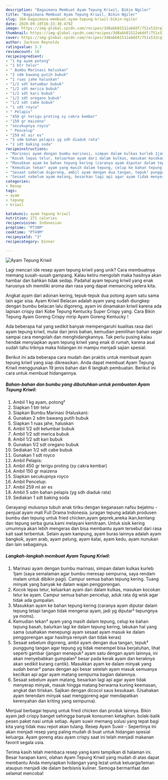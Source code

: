 ```yaml
---
description: "Bagaimana Membuat Ayam Tepung Kriwil, Bikin Ngiler"
title: "Bagaimana Membuat Ayam Tepung Kriwil, Bikin Ngiler"
slug: 164-bagaimana-membuat-ayam-tepung-kriwil-bikin-ngiler
date: 2020-09-10T16:33:30.479Z
image: https://img-global.cpcdn.com/recipes/3d8abb81512a6ddf/751x532cq70/ayam-tepung-kriwil-foto-resep-utama.jpg
thumbnail: https://img-global.cpcdn.com/recipes/3d8abb81512a6ddf/751x532cq70/ayam-tepung-kriwil-foto-resep-utama.jpg
cover: https://img-global.cpcdn.com/recipes/3d8abb81512a6ddf/751x532cq70/ayam-tepung-kriwil-foto-resep-utama.jpg
author: Jackson Reynolds
ratingvalue: 3.3
reviewcount: 10
recipeingredient:
- "1 kg ayam potong"
- "1 btr telur"
- " Bumbu Marinasi Haluskan"
- "2 sdm bawang putih bubuk"
- "1 ruas jahe haluskan"
- "1/2 sdt ketumbar bubuk"
- "1/2 sdt merica bubuk"
- "1/2 sdt kari bubuk"
- "1/2 sdt oregano bubuk"
- "1/2 sdt cabe bubuk"
- "1 sdt royco"
- " Pelapis"
- "450 gr terigu proting sy cakra kembar"
- "150 gr maizena"
- "secukupnya royco"
- " Pencelup"
- "259 ml air es"
- "5 sdm bahan pelapis yg sdh diaduk rata"
- "1 sdt baking soda"
recipeinstructions:
- "Marinasi ayam dengan bumbu marinasi, simpan dalam kulkas kurleb 1jam (saya semalaman agar bumbu meresap sempurna, saya rendam malam untuk dibikin pagi). Campur semua bahan tepung kering. Tuang minyak yang banyak ke dalam wajan penggorengan."
- "Kocok lepas telur, keluarkan ayam dari dalam kulkas, masukan kocokan telur ke ayam. Campur semua bahan pencelup, aduk rata dg wisk agar tidak ada gumpalan."
- "Masukkan ayam ke bahan tepung kering (caranya ayam diputar dalam tepung tetapi tangan tidak mengenai ayam, jadi yg diputar² tepungnya ya moms)."
- "Kemudian tekan² ayam yang masih dalam tepung, celup ke bahan tepung basah, balurkan lagi ke dalam tepung kering, lakukan hal yang sama (usahakan menepungi ayam sesaat ayam masuk ke dalam penggorengan agar hasilnya renyah dan tidak keras)"
- "Sesaat sebelum digoreng, ambil ayam dengan dua tangan, tepuk² punggung tangan agar tepung yg tidak menempel bisa berjatuhan, lihat seperti gambar (jangan menepuk² ayam satu dengan ayam lainnya, ini akan menyebabkan gumpalan² besar pada kerak ayam dan keraknya akan sedikit kurang cantik). Masukkan ayam ke dalam minyak yang sudah benar² panas dengan api besar setelah ayam masuk semuanya kecilkan api agar ayam matang sempurna bagian dalamnya."
- "Sesaat sebelum ayam matang, besarkan lagi api agar ayam tidak menyerap minyak, masak hingga matang berwarna kuning keemasan, angkat dan tiriskan. Sajikan dengan dicocol saus kesukaan. (Usahakan ayam terendam minyak saat menggoreng agar mendapatkan kerenyahan dan kriting yang sempurna)."
categories:
- Resep
tags:
- ayam
- tepung
- kriwil

katakunci: ayam tepung kriwil 
nutrition: 271 calories
recipecuisine: Indonesian
preptime: "PT38M"
cooktime: "PT49M"
recipeyield: "3"
recipecategory: Dinner

---
```



![Ayam Tepung Kriwil](https://img-global.cpcdn.com/recipes/3d8abb81512a6ddf/751x532cq70/ayam-tepung-kriwil-foto-resep-utama.jpg)

Lagi mencari ide resep ayam tepung kriwil yang unik? Cara membuatnya memang susah-susah gampang. Kalau keliru mengolah maka hasilnya akan hambar dan bahkan tidak sedap. Padahal ayam tepung kriwil yang enak harusnya sih memiliki aroma dan rasa yang dapat memancing selera kita.

Angkat ayam dari adonan kering, tepuk-tepuk dua potong ayam satu sama lain agar sisa. Ayam Kriwil Belacan adalah ayam yang sudah diungkep dengan bumbu belacan lalu digoreng, ayam ini dinamakan kriwil karena ada lapisan crispy dari Kobe Tepung Kentucky Super Crispy yang. Cara Bikin Tepung Ayam Goreng Crispy mirip Ayam Goreng Kentucky !

Ada beberapa hal yang sedikit banyak mempengaruhi kualitas rasa dari ayam tepung kriwil, mulai dari jenis bahan, kemudian pemilihan bahan segar sampai cara mengolah dan menghidangkannya. Tak perlu pusing kalau hendak menyiapkan ayam tepung kriwil yang enak di rumah, karena asal sudah tahu triknya maka hidangan ini mampu menjadi sajian spesial.


Berikut ini ada beberapa cara mudah dan praktis untuk membuat ayam tepung kriwil yang siap dikreasikan. Anda dapat membuat Ayam Tepung Kriwil menggunakan 19 jenis bahan dan 6 langkah pembuatan. Berikut ini cara untuk membuat hidangannya.

<!--inarticleads1-->

##### Bahan-bahan dan bumbu yang dibutuhkan untuk pembuatan Ayam Tepung Kriwil:

1. Ambil 1 kg ayam, potong²
1. Siapkan 1 btr telur
1. Siapkan  Bumbu Marinasi (Haluskan):
1. Gunakan 2 sdm bawang putih bubuk
1. Siapkan 1 ruas jahe, haluskan
1. Ambil 1/2 sdt ketumbar bubuk
1. Ambil 1/2 sdt merica bubuk
1. Ambil 1/2 sdt kari bubuk
1. Gunakan 1/2 sdt oregano bubuk
1. Sediakan 1/2 sdt cabe bubuk
1. Gunakan 1 sdt royco
1. Ambil  Pelapis:
1. Ambil 450 gr terigu proting (sy cakra kembar)
1. Ambil 150 gr maizena
1. Siapkan secukupnya royco
1. Ambil  Pencelup:
1. Ambil 259 ml air es
1. Ambil 5 sdm bahan pelapis (yg sdh diaduk rata)
1. Sediakan 1 sdt baking soda


Gerayangi mulusnya tubuh anak tiriku dengan keganasan nafsu bejatmu - penjual ayam mati Full Drama Indonesia. juragan tepung adalah produsen bumbu dan tepung untuk fried chicken,ayam geprek,aneka ikan,kentang dan tepung serba guna.kami melayani kemitraan. Untuk sisik kering umumnya akan lebih mengeras dan bisa membantu ayam tersebut dari rasa kait saat terbentuk. Selain ayam kampung, ayam buras lainnya adalah ayam bangkok, ayam arab, ayam pelung, ayam katai, ayam kedu, ayam nunukan dan lain sebagainya. 

<!--inarticleads2-->

##### Langkah-langkah membuat Ayam Tepung Kriwil:

1. Marinasi ayam dengan bumbu marinasi, simpan dalam kulkas kurleb 1jam (saya semalaman agar bumbu meresap sempurna, saya rendam malam untuk dibikin pagi). Campur semua bahan tepung kering. Tuang minyak yang banyak ke dalam wajan penggorengan.
1. Kocok lepas telur, keluarkan ayam dari dalam kulkas, masukan kocokan telur ke ayam. Campur semua bahan pencelup, aduk rata dg wisk agar tidak ada gumpalan.
1. Masukkan ayam ke bahan tepung kering (caranya ayam diputar dalam tepung tetapi tangan tidak mengenai ayam, jadi yg diputar² tepungnya ya moms).
1. Kemudian tekan² ayam yang masih dalam tepung, celup ke bahan tepung basah, balurkan lagi ke dalam tepung kering, lakukan hal yang sama (usahakan menepungi ayam sesaat ayam masuk ke dalam penggorengan agar hasilnya renyah dan tidak keras)
1. Sesaat sebelum digoreng, ambil ayam dengan dua tangan, tepuk² punggung tangan agar tepung yg tidak menempel bisa berjatuhan, lihat seperti gambar (jangan menepuk² ayam satu dengan ayam lainnya, ini akan menyebabkan gumpalan² besar pada kerak ayam dan keraknya akan sedikit kurang cantik). Masukkan ayam ke dalam minyak yang sudah benar² panas dengan api besar setelah ayam masuk semuanya kecilkan api agar ayam matang sempurna bagian dalamnya.
1. Sesaat sebelum ayam matang, besarkan lagi api agar ayam tidak menyerap minyak, masak hingga matang berwarna kuning keemasan, angkat dan tiriskan. Sajikan dengan dicocol saus kesukaan. (Usahakan ayam terendam minyak saat menggoreng agar mendapatkan kerenyahan dan kriting yang sempurna).


Menjual berbagai tepung untuk fried chicken dan produk lainnya. Bikin ayam jadi crispy banget sehingga banyak konsumen ketagihan. bolak-balik pesen paket nasi untuk setiap. Ayam suwir memang solusi yang tepat bagi kita yang tidak mau repot akan tulang. Resep Ayam Suwir - Sepertinya ini akan menjadi resep yang paling mudah di buat untuk hidangan spesial keluarga. Ayam goreng atau ayam crispy saat ini telah menjadi makanan favorit segala usia. 

Terima kasih telah membaca resep yang kami tampilkan di halaman ini. Besar harapan kami, olahan Ayam Tepung Kriwil yang mudah di atas dapat membantu Anda menyiapkan hidangan yang lezat untuk keluarga/teman ataupun menjadi ide dalam berbisnis kuliner. Semoga bermanfaat dan selamat mencoba!
